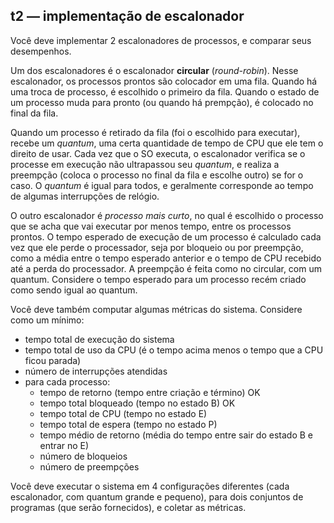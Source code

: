 ## t2 — implementação de escalonador

Você deve implementar 2 escalonadores de processos, e comparar seus desempenhos.

Um dos escalonadores é o escalonador **circular** (*round-robin*).
Nesse escalonador, os processos prontos são colocador em uma fila.
Quando há uma troca de processo, é escolhido o primeiro da fila.
Quando o estado de um processo muda para pronto (ou quando há prempção), é colocado no final da fila.

Quando um processo é retirado da fila (foi o escolhido para executar), recebe um *quantum*, uma certa quantidade de tempo de CPU que ele tem o direito de usar. Cada vez que o SO executa, o escalonador verifica se o processe em execução não ultrapassou seu *quantum*, e realiza a preempção (coloca o processo no final da fila e escolhe outro) se for o caso.
O *quantum* é igual para todos, e geralmente corresponde ao tempo de algumas interrupções de relógio.

O outro escalonador é *processo mais curto*, no qual é escolhido o processo que se acha que vai executar por menos tempo, entre os processos prontos. O tempo esperado de execução de um processo é calculado cada vez que ele perde o processador, seja por bloqueio ou por preempção, como a média entre o tempo esperado anterior e o tempo de CPU recebido até a perda do processador. A preempção é feita como no circular, com um quantum. Considere o tempo esperado para um processo recém criado como sendo igual ao quantum.

Você deve também computar algumas métricas do sistema. Considere como um mínimo:
- tempo total de execução do sistema
- tempo total de uso da CPU (é o tempo acima menos o tempo que a CPU ficou parada)
- número de interrupções atendidas
- para cada processo:
  - tempo de retorno (tempo entre criação e término) OK
  - tempo total bloqueado (tempo no estado B) OK
  - tempo total de CPU (tempo no estado E)
  - tempo total de espera (tempo no estado P)
  - tempo médio de retorno (média do tempo entre sair do estado B e entrar no E)
  - número de bloqueios
  - número de preempções

Você deve executar o sistema em 4 configurações diferentes (cada escalonador, com quantum grande e pequeno), para dois conjuntos de programas (que serão fornecidos), e coletar as métricas.

